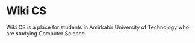 # Wiki CS

Wiki CS is a place for students in Amirkabir University of Technology who are studying Computer Science.